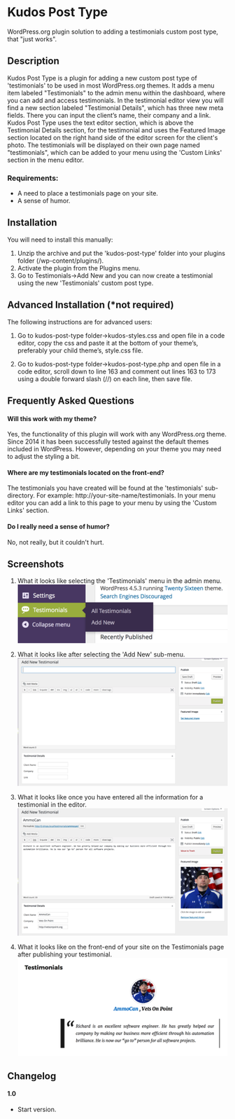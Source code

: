 Kudos Post Type
===============

WordPress.org plugin solution to adding a testimonials custom post type, that "just works".


## Description

Kudos Post Type is a plugin for adding a new custom post type of 'testimonials' to be used in most WordPress.org themes. It adds a menu item labeled "Testimonials" to the admin menu within the dashboard, where you can add and access testimonials. In the testimonial editor view you will find a new section labeled "Testimonial Details", which has three new meta fields. There you can input the client’s name, their company and a link. Kudos Post Type uses the text editor section, which is above the Testimonial Details section, for the testimonial and uses the Featured Image section located on the right hand side of the editor screen for the client's photo. The testimonials will be displayed on their own page named "testimonials", which can be added to your menu using the 'Custom Links' section in the menu editor.

### Requirements:
  * A need to place a testimonials page on your site.
  * A sense of humor.

## Installation

You will need to install this manually:

1. Unzip the archive and put the 'kudos-post-type' folder into your plugins folder (/wp-content/plugins/).
2. Activate the plugin from the Plugins menu.
3. Go to Testimonials->Add New and you can now create a testimonial using the new 'Testimonials' custom post type.

## Advanced Installation (*not required)

The following instructions are for advanced users:

1. Go to kudos-post-type folder->kudos-styles.css and open file in a code editor, copy the css and paste it at the bottom of your theme’s, preferably your child theme’s, style.css file.

2. Go to kudos-post-type folder->kudos-post-type.php and open file in a code editor, scroll down to line 163 and comment out lines 163 to 173 using a double forward slash (//) on each line, then save file.

## Frequently Asked Questions

#### Will this work with my theme?
Yes, the functionality of this plugin will work with any WordPress.org theme. Since 2014 it has been successfully tested against the default themes included in WordPress. However, depending on your theme you may need to adjust the styling a bit.
#### Where are my testimonials located on the front-end?
The testimonials you have created will be found at the 'testimonials' sub-directory. For example: http://your-site-name/testimonials. In your menu editor you can add a link to this page to your menu by using the 'Custom Links' section.
#### Do I really need a sense of humor?
No, not really, but it couldn't hurt.

## Screenshots

1. What it looks like selecting the 'Testimonials' menu in the admin menu.
![What it looks like selecting the 'Testimonials' menu in the admin menu](screenshot-1.png)

2. What it looks like after selecting the 'Add New' sub-menu.
![What it looks like after selecting the 'Add New' sub-menu](screenshot-2.png)

3. What it looks like once you have entered all the information for a testimonial in the editor.
![What it looks like once you have entered all the information for a testimonial in the editor](screenshot-3.png)

4. What it looks like on the front-end of your site on the Testimonials page after publishing your testimonial.
![What it looks like on the front-end of your site on the Testimonials page after publishing your testimonial](screenshot-4.png)


## Changelog

#### 1.0
* Start version.

